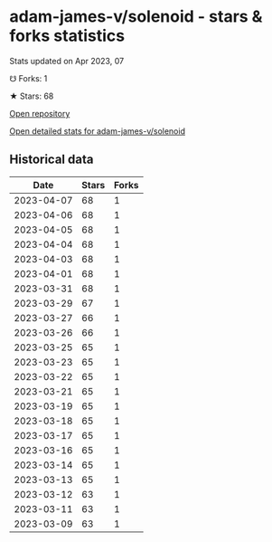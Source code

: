 # adam-james-v/solenoid - stars & forks statistics

Stats updated on Apr 2023, 07

☋ Forks: 1

★ Stars: 68

[Open repository](https://github.com/adam-james-v/solenoid)

[Open detailed stats for adam-james-v/solenoid](https://reviewgithub.com/rep/adam-james-v/solenoid)

## Historical data
| Date | Stars | Forks |
|------|-------|-------|
| 2023-04-07 | 68 | 1 | 
| 2023-04-06 | 68 | 1 | 
| 2023-04-05 | 68 | 1 | 
| 2023-04-04 | 68 | 1 | 
| 2023-04-03 | 68 | 1 | 
| 2023-04-01 | 68 | 1 | 
| 2023-03-31 | 68 | 1 | 
| 2023-03-29 | 67 | 1 | 
| 2023-03-27 | 66 | 1 | 
| 2023-03-26 | 66 | 1 | 
| 2023-03-25 | 65 | 1 | 
| 2023-03-23 | 65 | 1 | 
| 2023-03-22 | 65 | 1 | 
| 2023-03-21 | 65 | 1 | 
| 2023-03-19 | 65 | 1 | 
| 2023-03-18 | 65 | 1 | 
| 2023-03-17 | 65 | 1 | 
| 2023-03-16 | 65 | 1 | 
| 2023-03-14 | 65 | 1 | 
| 2023-03-13 | 65 | 1 | 
| 2023-03-12 | 63 | 1 | 
| 2023-03-11 | 63 | 1 | 
| 2023-03-09 | 63 | 1 | 

